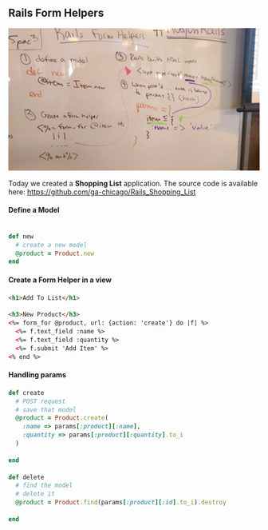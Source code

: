 ## Rails Form Helpers

![Form Helpers](rails_form_helpers.jpg)

Today we created a **Shopping List** application. The source code is available here: https://github.com/ga-chicago/Rails_Shopping_List

#### Define a Model

```ruby

def new
  # create a new model
  @product = Product.new
end

```

#### Create a Form Helper in a view

```html
<h1>Add To List</h1>

<h3>New Product</h3>
<%= form_for @product, url: {action: 'create'} do |f| %>
  <%= f.text_field :name %>
  <%= f.text_field :quantity %>
  <%= f.submit 'Add Item' %>
<% end %>
```

#### Handling params

```ruby
def create
  # POST request
  # save that model
  @product = Product.create(
    :name => params[:product][:name],
    :quantity => params[:product][:quantity].to_i
  )

end

def delete
  # find the model
  # delete it
  @product = Product.find(params[:product][:id].to_i).destroy

end
```
